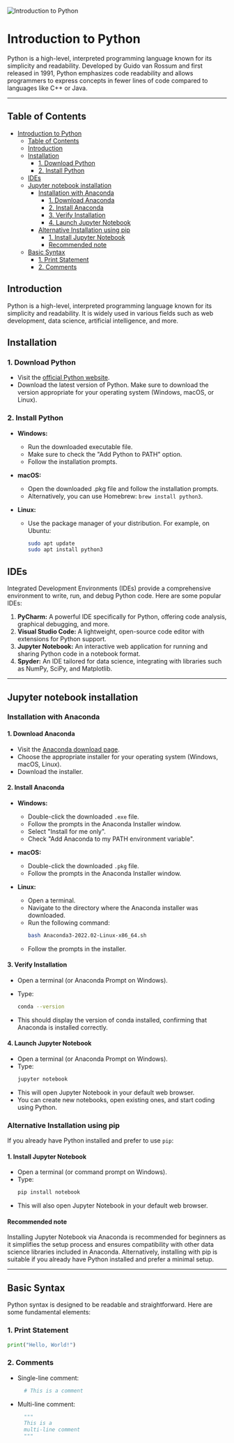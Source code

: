 ![Introduction to Python](https://res.cloudinary.com/dj2j9slz5/image/upload/v1720270606/Python-AI-ML-Session-01_rphgcl.jpg)

# Introduction to Python

Python is a high-level, interpreted programming language known for its simplicity and readability. Developed by Guido van Rossum and first released in 1991, Python emphasizes code readability and allows programmers to express concepts in fewer lines of code compared to languages like C++ or Java.

---

## Table of Contents
- [Introduction to Python](#introduction-to-python)
  - [Table of Contents](#table-of-contents)
  - [Introduction](#introduction)
  - [Installation](#installation)
    - [1. Download Python](#1-download-python)
    - [2. Install Python](#2-install-python)
  - [IDEs](#ides)
  - [Jupyter notebook installation](#jupyter-notebook-installation)
    - [Installation with Anaconda](#installation-with-anaconda)
      - [1. Download Anaconda](#1-download-anaconda)
      - [2. Install Anaconda](#2-install-anaconda)
      - [3. Verify Installation](#3-verify-installation)
      - [4. Launch Jupyter Notebook](#4-launch-jupyter-notebook)
    - [Alternative Installation using pip](#alternative-installation-using-pip)
      - [1. Install Jupyter Notebook](#1-install-jupyter-notebook)
      - [Recommended note](#recommended-note)
  - [Basic Syntax](#basic-syntax)
    - [1. Print Statement](#1-print-statement)
    - [2. Comments](#2-comments)

## Introduction
Python is a high-level, interpreted programming language known for its simplicity and readability. It is widely used in various fields such as web development, data science, artificial intelligence, and more.

## Installation
### 1. Download Python
- Visit the [official Python website](https://www.python.org/).
- Download the latest version of Python. Make sure to download the version appropriate for your operating system (Windows, macOS, or Linux).

### 2. Install Python
- **Windows:**
  - Run the downloaded executable file.
  - Make sure to check the "Add Python to PATH" option.
  - Follow the installation prompts.

- **macOS:**
  - Open the downloaded .pkg file and follow the installation prompts.
  - Alternatively, you can use Homebrew: `brew install python3`.

- **Linux:**
  - Use the package manager of your distribution. For example, on Ubuntu: 
    ```bash
    sudo apt update
    sudo apt install python3
    ```

## IDEs
Integrated Development Environments (IDEs) provide a comprehensive environment to write, run, and debug Python code. Here are some popular IDEs:

1. **PyCharm:** A powerful IDE specifically for Python, offering code analysis, graphical debugging, and more.
2. **Visual Studio Code:** A lightweight, open-source code editor with extensions for Python support.
3. **Jupyter Notebook:** An interactive web application for running and sharing Python code in a notebook format.
4. **Spyder:** An IDE tailored for data science, integrating with libraries such as NumPy, SciPy, and Matplotlib.

---

## Jupyter notebook installation

### Installation with Anaconda

#### 1. Download Anaconda

- Visit the [Anaconda download page](https://www.anaconda.com/products/individual).
- Choose the appropriate installer for your operating system (Windows, macOS, Linux).
- Download the installer.

#### 2. Install Anaconda

- **Windows:**
  - Double-click the downloaded `.exe` file.
  - Follow the prompts in the Anaconda Installer window.
  - Select "Install for me only".
  - Check "Add Anaconda to my PATH environment variable".

- **macOS:**
  - Double-click the downloaded `.pkg` file.
  - Follow the prompts in the Anaconda Installer window.

- **Linux:**
  - Open a terminal.
  - Navigate to the directory where the Anaconda installer was downloaded.
  - Run the following command:
    ```bash
    bash Anaconda3-2022.02-Linux-x86_64.sh
    ```
  - Follow the prompts in the installer.

#### 3. Verify Installation

- Open a terminal (or Anaconda Prompt on Windows).
- Type:
  
  ```bash
  conda --version
  ```
- This should display the version of conda installed, confirming that Anaconda is installed correctly.

#### 4. Launch Jupyter Notebook
  - Open a terminal (or Anaconda Prompt on Windows).
  - Type:
    ```bash
    jupyter notebook
    ```
  - This will open Jupyter Notebook in your default web browser.
  - You can create new notebooks, open existing ones, and start coding using Python.
  
### Alternative Installation using pip
If you already have Python installed and prefer to use `pip`:
#### 1. Install Jupyter Notebook
- Open a terminal (or command prompt on Windows).
- Type:
    ```bash
    pip install notebook
    ```
- This will also open Jupyter Notebook in your default web browser.

#### Recommended note
Installing Jupyter Notebook via Anaconda is recommended for beginners as it simplifies the setup process and ensures compatibility with other data science libraries included in Anaconda. Alternatively, installing with pip is suitable if you already have Python installed and prefer a minimal setup.

---

## Basic Syntax
Python syntax is designed to be readable and straightforward. Here are some fundamental elements:

### 1. Print Statement
```python
print("Hello, World!")
```

### 2. Comments
 - Single-line comment:
    ```python
      # This is a comment
    ```
 - Multi-line comment:
    ```python
      """
      This is a
      multi-line comment
      """
    ```